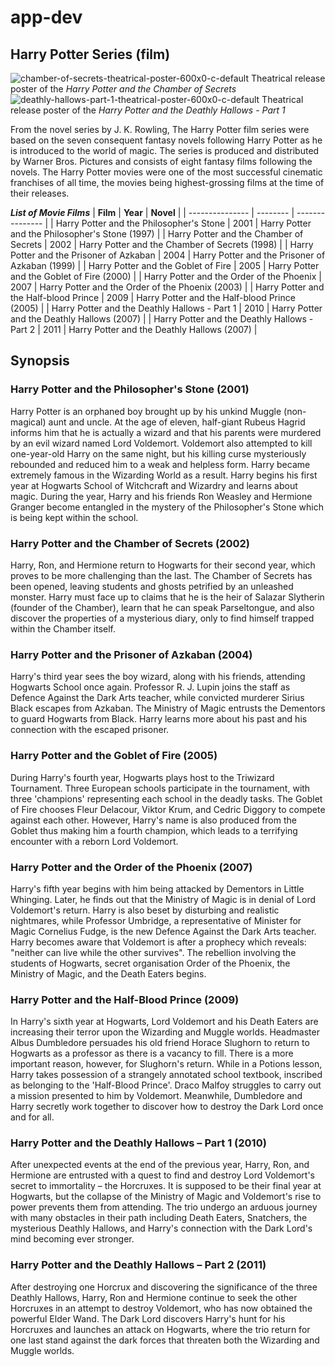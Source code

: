 # app-dev

## Harry Potter Series (film)
![chamber-of-secrets-theatrical-poster-600x0-c-default](https://github.com/white-coffie/app-dev/assets/169127985/c4c9177a-ce01-4483-9b9d-35b1d5e10dcf)
Theatrical release poster of the *Harry Potter and the Chamber of Secrets* 
![deathly-hallows-part-1-theatrical-poster-600x0-c-default](https://github.com/white-coffie/app-dev/assets/169127985/23fd3b3b-e7c8-46b3-a36b-5aeadd952bdf)
Theatrical release poster of the *Harry Potter and the Deathly Hallows - Part 1*

From the novel series by J. K. Rowling, The Harry Potter film series were based on the seven consequent fantasy novels following Harry Potter as he is introduced to the world of magic. The series is produced and distributed by Warner Bros. Pictures and consists of eight fantasy films following the novels. The Harry Potter movies were one of the most successful cinematic franchises of all time, the movies being highest-grossing films at the time of their releases. 


***List of Movie Films***
| **Film** | **Year** | **Novel** |
| --------------- | -------- | --------------- |
| Harry Potter and the Philosopher's Stone | 2001 | Harry Potter and the Philosopher's Stone (1997) |
| Harry Potter and the Chamber of Secrets | 2002 | Harry Potter and the Chamber of Secrets (1998) |
| Harry Potter and the Prisoner of Azkaban | 2004 | Harry Potter and the Prisoner of Azkaban (1999) |
| Harry Potter and the Goblet of Fire | 2005 | Harry Potter and the Goblet of Fire (2000) |
| Harry Potter and the Order of the Phoenix | 2007 | Harry Potter and the Order of the Phoenix (2003) |
| Harry Potter and the Half-blood Prince | 2009 | Harry Potter and the Half-blood Prince (2005) |
| Harry Potter and the Deathly Hallows - Part 1 | 2010 | Harry Potter and the Deathly Hallows (2007) |
| Harry Potter and the Deathly Hallows - Part 2 | 2011 | Harry Potter and the Deathly Hallows (2007) |

## Synopsis
### Harry Potter and the Philosopher's Stone (2001)
Harry Potter is an orphaned boy brought up by his unkind Muggle (non-magical) aunt and uncle. At the age of eleven, half-giant Rubeus Hagrid informs him that he is actually a wizard and that his parents were murdered by an evil wizard named Lord Voldemort. Voldemort also attempted to kill one-year-old Harry on the same night, but his killing curse mysteriously rebounded and reduced him to a weak and helpless form. Harry became extremely famous in the Wizarding World as a result. Harry begins his first year at Hogwarts School of Witchcraft and Wizardry and learns about magic. During the year, Harry and his friends Ron Weasley and Hermione Granger become entangled in the mystery of the Philosopher's Stone which is being kept within the school.
### Harry Potter and the Chamber of Secrets (2002)
Harry, Ron, and Hermione return to Hogwarts for their second year, which proves to be more challenging than the last. The Chamber of Secrets has been opened, leaving students and ghosts petrified by an unleashed monster. Harry must face up to claims that he is the heir of Salazar Slytherin (founder of the Chamber), learn that he can speak Parseltongue, and also discover the properties of a mysterious diary, only to find himself trapped within the Chamber itself.
### Harry Potter and the Prisoner of Azkaban (2004)
Harry's third year sees the boy wizard, along with his friends, attending Hogwarts School once again. Professor R. J. Lupin joins the staff as Defence Against the Dark Arts teacher, while convicted murderer Sirius Black escapes from Azkaban. The Ministry of Magic entrusts the Dementors to guard Hogwarts from Black. Harry learns more about his past and his connection with the escaped prisoner.
### Harry Potter and the Goblet of Fire (2005)
During Harry's fourth year, Hogwarts plays host to the Triwizard Tournament. Three European schools participate in the tournament, with three 'champions' representing each school in the deadly tasks. The Goblet of Fire chooses Fleur Delacour, Viktor Krum, and Cedric Diggory to compete against each other. However, Harry's name is also produced from the Goblet thus making him a fourth champion, which leads to a terrifying encounter with a reborn Lord Voldemort.
### Harry Potter and the Order of the Phoenix (2007)
Harry's fifth year begins with him being attacked by Dementors in Little Whinging. Later, he finds out that the Ministry of Magic is in denial of Lord Voldemort's return. Harry is also beset by disturbing and realistic nightmares, while Professor Umbridge, a representative of Minister for Magic Cornelius Fudge, is the new Defence Against the Dark Arts teacher. Harry becomes aware that Voldemort is after a prophecy which reveals: "neither can live while the other survives". The rebellion involving the students of Hogwarts, secret organisation Order of the Phoenix, the Ministry of Magic, and the Death Eaters begins.
### Harry Potter and the Half-Blood Prince (2009)
In Harry's sixth year at Hogwarts, Lord Voldemort and his Death Eaters are increasing their terror upon the Wizarding and Muggle worlds. Headmaster Albus Dumbledore persuades his old friend Horace Slughorn to return to Hogwarts as a professor as there is a vacancy to fill. There is a more important reason, however, for Slughorn's return. While in a Potions lesson, Harry takes possession of a strangely annotated school textbook, inscribed as belonging to the 'Half-Blood Prince'. Draco Malfoy struggles to carry out a mission presented to him by Voldemort. Meanwhile, Dumbledore and Harry secretly work together to discover how to destroy the Dark Lord once and for all.
### Harry Potter and the Deathly Hallows – Part 1 (2010)
After unexpected events at the end of the previous year, Harry, Ron, and Hermione are entrusted with a quest to find and destroy Lord Voldemort's secret to immortality – the Horcruxes. It is supposed to be their final year at Hogwarts, but the collapse of the Ministry of Magic and Voldemort's rise to power prevents them from attending. The trio undergo an arduous journey with many obstacles in their path including Death Eaters, Snatchers, the mysterious Deathly Hallows, and Harry's connection with the Dark Lord's mind becoming ever stronger.
### Harry Potter and the Deathly Hallows – Part 2 (2011)
After destroying one Horcrux and discovering the significance of the three Deathly Hallows, Harry, Ron and Hermione continue to seek the other Horcruxes in an attempt to destroy Voldemort, who has now obtained the powerful Elder Wand. The Dark Lord discovers Harry's hunt for his Horcruxes and launches an attack on Hogwarts, where the trio return for one last stand against the dark forces that threaten both the Wizarding and Muggle worlds.


